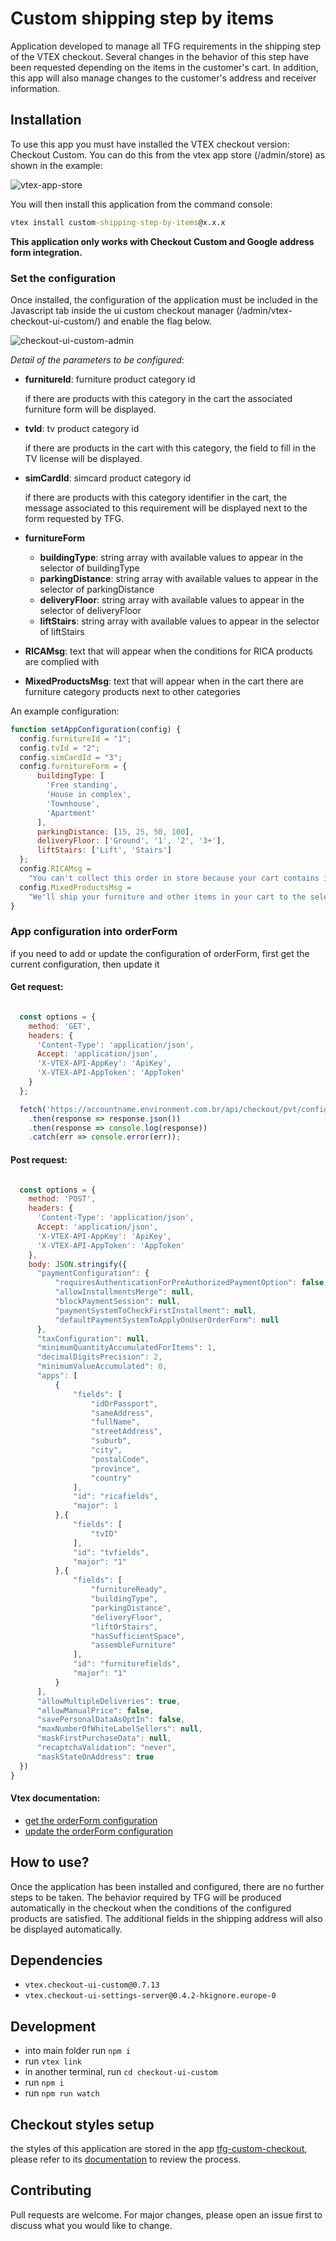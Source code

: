 # Custom shipping step by items

Application developed to manage all TFG requirements in the shipping step of the VTEX checkout.
Several changes in the behavior of this step have been requested depending on the items in the customer's cart.
In addition, this app will also manage changes to the customer's address and receiver information.

## Installation

To use this app you must have installed the VTEX checkout version: Checkout Custom. You can do this from the vtex app store (/admin/store) as shown in the example:

![vtex-app-store](docs/vtex-app-store.jpg)

You will then install this application from the command console:

```cmd
vtex install custom-shipping-step-by-items@x.x.x
```

**This application only works with Checkout Custom and Google address form integration.**

### Set the configuration

Once installed, the configuration of the application must be included in the Javascript tab inside the ui custom checkout manager (/admin/vtex-checkout-ui-custom/) and enable the flag below.

![checkout-ui-custom-admin](docs/checkout-ui-custom-admin.jpg)

_Detail of the parameters to be configured_:

- **furnitureId**: furniture product category id

  if there are products with this category in the cart the associated furniture form will be displayed.

- **tvId**: tv product category id

  if there are products in the cart with this category, the field to fill in the TV license will be displayed.

- **simCardId**: simcard product category id

  if there are products with this category identifier in the cart, the message associated to this requirement will be displayed next to the form requested by TFG.

- **furnitureForm**
  - **buildingType**: string array with available values to appear in the selector of buildingType
  - **parkingDistance**: string array with available values to appear in the selector of parkingDistance
  - **deliveryFloor**: string array with available values to appear in the selector of deliveryFloor
  - **liftStairs**: string array with available values to appear in the selector of liftStairs

- **RICAMsg**: text that will appear when the conditions for RICA products are complied with
- **MixedProductsMsg**: text that will appear when in the cart there are furniture category products next to other categories

An example configuration:

```js
function setAppConfiguration(config) {
  config.furnitureId = "1";
  config.tvId = "2";
  config.simCardId = "3";
  config.furnitureForm = {
      buildingType: [
        'Free standing',
        'House in complex',
        'Townhouse',
        'Apartment'
      ],
      parkingDistance: [15, 25, 50, 100],
      deliveryFloor: ['Ground', '1', '2', '3+'],
      liftStairs: ['Lift', 'Stairs']
  };
  config.RICAMsg =
    "You can't collect this order in store because your cart contains items which require either RICA or TV License validation.";
  config.MixedProductsMsg =
    "We'll ship your furniture and other items in your cart to the selected address. Only the furniture delivery fee will apply.";
}
```
### App configuration into orderForm
if you need to add or update the configuration of orderForm, first get the current configuration, then update it

#### Get request:
```js

  const options = {
    method: 'GET',
    headers: {
      'Content-Type': 'application/json',
      Accept: 'application/json',
      'X-VTEX-API-AppKey': 'ApiKey',
      'X-VTEX-API-AppToken': 'AppToken'
    }
  };

  fetch('https://accountname.environment.com.br/api/checkout/pvt/configuration/orderForm', options)
    .then(response => response.json())
    .then(response => console.log(response))
    .catch(err => console.error(err));
```

#### Post request:
```js

  const options = {
    method: 'POST',
    headers: {
      'Content-Type': 'application/json',
      Accept: 'application/json',
      'X-VTEX-API-AppKey': 'ApiKey',
      'X-VTEX-API-AppToken': 'AppToken'
    },
    body: JSON.stringify({
      "paymentConfiguration": {
          "requiresAuthenticationForPreAuthorizedPaymentOption": false,
          "allowInstallmentsMerge": null,
          "blockPaymentSession": null,
          "paymentSystemToCheckFirstInstallment": null,
          "defaultPaymentSystemToApplyOnUserOrderForm": null
      },
      "taxConfiguration": null,
      "minimumQuantityAccumulatedForItems": 1,
      "decimalDigitsPrecision": 2,
      "minimumValueAccumulated": 0,
      "apps": [
          {
              "fields": [
                  "idOrPassport",
                  "sameAddress",
                  "fullName",
                  "streetAddress",
                  "suburb",
                  "city",
                  "postalCode",
                  "province",
                  "country"
              ],
              "id": "ricafields",
              "major": 1
          },{
              "fields": [
                  "tvID"
              ],
              "id": "tvfields",
              "major": "1"
          },{
              "fields": [
                  "furnitureReady",
                  "buildingType",
                  "parkingDistance",
                  "deliveryFloor",
                  "liftOrStairs",
                  "hasSufficientSpace",
                  "assembleFurniture"
              ],
              "id": "furniturefields",
              "major": "1"
          }
      ],
      "allowMultipleDeliveries": true,
      "allowManualPrice": false,
      "savePersonalDataAsOptIn": false,
      "maxNumberOfWhiteLabelSellers": null,
      "maskFirstPurchaseData": null,
      "recaptchaValidation": "never",
      "maskStateOnAddress": true
  })
}
```
#### Vtex documentation:
- [get the orderForm configuration](https://developers.vtex.com/vtex-rest-api/reference/getorderformconfiguration)
- [update the orderForm configuration](https://developers.vtex.com/vtex-rest-api/reference/updateorderformconfiguration)

## How to use?
Once the application has been installed and configured, there are no further steps to be taken.
The behavior required by TFG will be produced automatically in the checkout when the conditions of the configured products are satisfied. The additional fields in the shipping address will also be displayed automatically.

## Dependencies
- ```vtex.checkout-ui-custom@0.7.13```
- ```vtex.checkout-ui-settings-server@0.4.2-hkignore.europe-0```

## Development
- into main folder run `npm i`
- run `vtex link`
- in another terminal, run `cd checkout-ui-custom`
- run `npm i`
- run `npm run watch`

## Checkout styles setup
the styles of this application are stored in the app [tfg-custom-checkout](https://github.com/TFG-Labs/tfg-custom-checkout), please refer to its [documentation](https://github.com/TFG-Labs/tfg-custom-checkout/blob/main/README.md#checkout-styles-setup) to review the process.

## Contributing
Pull requests are welcome. For major changes, please open an issue first to discuss what you would like to change.
